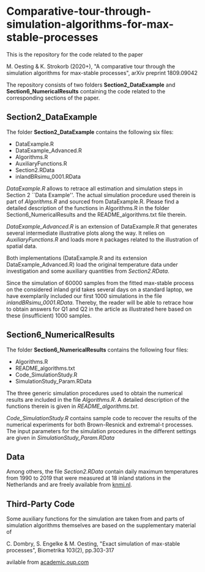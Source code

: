 # Comparative-tour-through-simulation-algorithms-for-max-stable-processes

This is the repository for the code related to the paper

M. Oesting & K. Strokorb (2020+), "A comparative tour through the simulation algorithms for max-stable processes", arXiv preprint 1809.09042

The repository consists of two folders **Section2_DataExample** and **Section6_NumericalResults** containing the code related to the corresponding sections of the paper.

## Section2_DataExample

The folder **Section2_DataExample** contains the following six files:
- DataExample.R
- DataExample_Advanced.R
- Algorithms.R
- AuxiliaryFunctions.R
- Section2.RData
- inlandBRsimu_0001.RData

*DataExample.R* allows to retrace all estimation and simulation steps in Section 2 ``Data Example''. The actual simulation procedure used therein is part of *Algorithms.R* and sourced from DataExample.R. Please find a detailed description of the functions in Algorithms.R in the folder Section6_NumericalResults and the README_algorithms.txt file therein.

*DataExample_Advanced.R* is an extension of DataExample.R that generates several intermediate illustrative plots along the way. It relies on *AuxiliaryFunctions.R* and loads more `R` packages related to the illustration of spatial data.

Both implementations (DataExample.R and its extension DataExample_Advanced.R) load the original temperature data under investigation and some auxiliary quantities from *Section2.RData*.

Since the simulation of 60000 samples from the fitted max-stable process on the considered inland grid takes several days on a standard laptop, we have exemplarily included our first 1000 simulations in the file *inlandBRsimu_0001.RData*.
Thereby, the reader will be able to retrace how to obtain answers for Q1 and Q2 in the article as illustrated here based on these (insufficient) 1000 samples.

## Section6_NumericalResults

The folder **Section6_NumericalResults** contains the following four files:
- Algorithms.R
- README_algorithms.txt
- Code_SimulationStudy.R
- SimulationStudy_Param.RData

The three generic simulation procedures used to obtain the numerical results are included in the file *Algorithms.R*. A detailed description of the functions therein is given in *README_algorithms.txt*.

*Code_SimulationStudy.R* contains sample code to recover the results of the numerical experiments for both Brown-Resnick and extremal-t processes. The input parameters for the simulation procedures in the different settings are given in *SimulationStudy_Param.RData*

## Data

Among others, the file *Section2.RData* contain daily maximum temperatures from 1990 to 2019 that were measured at 18 inland stations in the Netherlands and are freely available from [knmi.nl](http://projects.knmi.nl/klimatologie/daggegevens/selectie.cgi).

## Third-Party Code

Some auxiliary functions for the simulation are taken from and parts of simulation algorithms themselves are based on the supplementary material of

C. Dombry, S. Engelke & M. Oesting, "Exact simulation of max-stable processes", Biometrika 103(2), pp.303-317 

avilable from [academic.oup.com](https://doi.org/10.1093/biomet/asw008)
